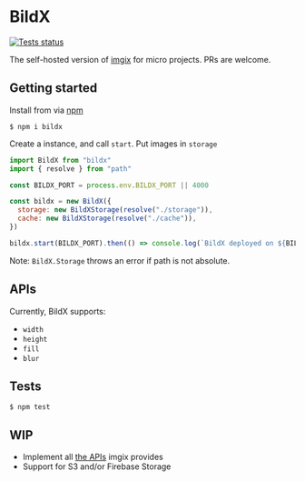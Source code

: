 # BildX

[![Tests status](https://github.com/adamazad/bildx/workflows/Tests/badge.svg)](https://github.com/adamazad/bildx/actions)

The self-hosted version of [imgix](https://imgix.com/) for micro projects. PRs are welcome.

## Getting started

Install from via [npm](https://npmjs.com/package/bildx)

```
$ npm i bildx
```

Create a instance, and call `start`. Put images in `storage`

```javascript
import BildX from "bildx"
import { resolve } from "path"

const BILDX_PORT = process.env.BILDX_PORT || 4000

const bildx = new BildX({
  storage: new BildXStorage(resolve("./storage")),
  cache: new BildXStorage(resolve("./cache")),
})

bildx.start(BILDX_PORT).then(() => console.log(`BildX deployed on ${BILDX_PORT}`))
```

Note: `BildX.Storage` throws an error if path is not absolute.

## APIs

Currently, BildX supports:

- `width`
- `height`
- `fill`
- `blur`

## Tests

```
$ npm test
```

## WIP

- Implement all [the APIs](https://docs.imgix.com/apis/url) imgix provides
- Support for S3 and/or Firebase Storage
